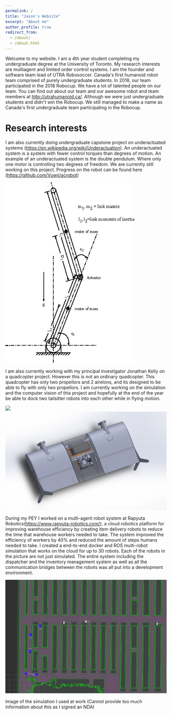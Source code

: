 ```yaml
---
permalink: /
title: "Jason's Website"
excerpt: "About me"
author_profile: true
redirect_from: 
  - /about/
  - /about.html
---
```


Welcome to my website. I am a 4th year student completing my undergraduate degree at the University of Toronto. My research interests are multiagent and limited order control systems. I am the founder and software team lead of UTRA Robosoccer. Canada's first humanoid robot team comprised of purely undergraduate students. In 2018, our team participated in the 2018 Robocup. We have a lot of talented people on our team. You can find out about our team and our awesome robot and team members at http://utrahumanoid.ca/. Although we were just undergraduate students and didn't win the Robocup. We still managed to make a name as Canada's first undergraduate team participating in the Robocup.

Research interests
======

I am also currently doing undergraduate capstone project on underactuated systems (https://en.wikipedia.org/wiki/Underactuation). An underactuated system is a system with fewer control torques than degrees of motion. An example of an underactuated system is the double pendulum. Where only one motor is controlling two degrees of freedom. We are currently still working on this project. Progress on the robot can be found here (https://github.com/Vuwij/acrobot)

<img src='/images/underactuated.png'>

I am also currently working with my principal investigator Jonathan Kelly on a quadcopter project. However this is not an ordinary quadcopter. This quadcopter has only two propellors and 2 airelons, and its designed to be able to fly with only two propellors. I am currently working on the simulation and the computer vision of this project and hopefully at the end of the year be able to dock two tailsitter robots into each other while in flying motion.

<img src='/images/tailsitter.png'>
<img src='/images/tailsitter_2.png'>

During my PEY I worked on a multi-agent robot system at Rapyuta Robotics(https://www.rapyuta-robotics.com/), a cloud robotics platform for improving warehouse efficiency by creating item delivery robots to reduce the time that warehouse workers needed to take. The system improved the efficiency of workers by 40% and reduced the amount of steps humans needed to take. I created a end-to-end docker and ROS multi-robot simulation that works on the cloud for up to 30 robots. Each of the robots in the picture are not just simulated. The entire system including the dispatcher and the inventory management system as well as all the communication bridges between the robots was all put into a development environment.

<img src='/images/multi_agent.png'>

Image of the simulation I used at work (Cannot provide too much information about this as I signed an NDA)